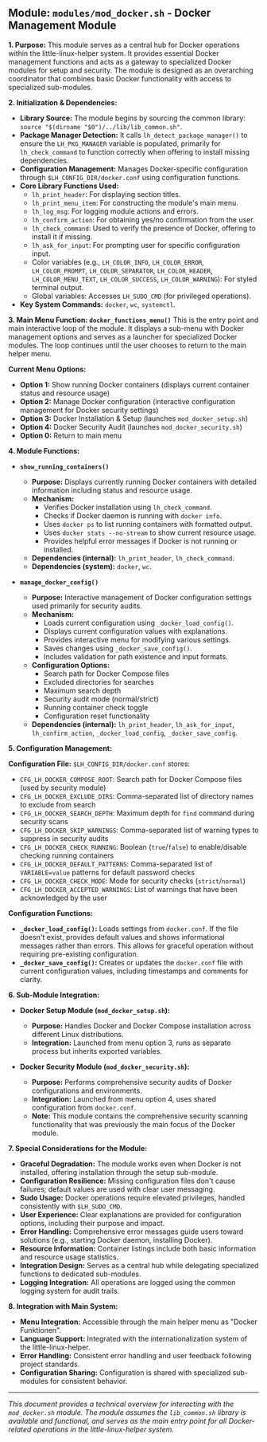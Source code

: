 <!--
File: docs/mod/doc_docker.md
Copyright (c) 2025 maschkef
SPDX-License-Identifier: MIT

This project is part of the 'little-linux-helper' collection.
Licensed under the MIT License. See the LICENSE file in the project root for more information.
-->

## Module: `modules/mod_docker.sh` - Docker Management Module

**1. Purpose:**
This module serves as a central hub for Docker operations within the little-linux-helper system. It provides essential Docker management functions and acts as a gateway to specialized Docker modules for setup and security. The module is designed as an overarching coordinator that combines basic Docker functionality with access to specialized sub-modules.

**2. Initialization & Dependencies:**
*   **Library Source:** The module begins by sourcing the common library: `source "$(dirname "$0")/../lib/lib_common.sh"`.
*   **Package Manager Detection:** It calls `lh_detect_package_manager()` to ensure the `LH_PKG_MANAGER` variable is populated, primarily for `lh_check_command` to function correctly when offering to install missing dependencies.
*   **Configuration Management:** Manages Docker-specific configuration through `$LH_CONFIG_DIR/docker.conf` using configuration functions.
*   **Core Library Functions Used:**
    *   `lh_print_header`: For displaying section titles.
    *   `lh_print_menu_item`: For constructing the module's main menu.
    *   `lh_log_msg`: For logging module actions and errors.
    *   `lh_confirm_action`: For obtaining yes/no confirmation from the user.
    *   `lh_check_command`: Used to verify the presence of Docker, offering to install it if missing.
    *   `lh_ask_for_input`: For prompting user for specific configuration input.
    *   Color variables (e.g., `LH_COLOR_INFO`, `LH_COLOR_ERROR`, `LH_COLOR_PROMPT`, `LH_COLOR_SEPARATOR`, `LH_COLOR_HEADER`, `LH_COLOR_MENU_TEXT`, `LH_COLOR_SUCCESS`, `LH_COLOR_WARNING`): For styled terminal output.
    *   Global variables: Accesses `LH_SUDO_CMD` (for privileged operations).
*   **Key System Commands:** `docker`, `wc`, `systemctl`.

**3. Main Menu Function: `docker_functions_menu()`**
This is the entry point and main interactive loop of the module. It displays a sub-menu with Docker management options and serves as a launcher for specialized Docker modules. The loop continues until the user chooses to return to the main helper menu.

**Current Menu Options:**
*   **Option 1:** Show running Docker containers (displays current container status and resource usage)
*   **Option 2:** Manage Docker configuration (interactive configuration management for Docker security settings)
*   **Option 3:** Docker Installation & Setup (launches `mod_docker_setup.sh`)
*   **Option 4:** Docker Security Audit (launches `mod_docker_security.sh`)
*   **Option 0:** Return to main menu

**4. Module Functions:**

*   **`show_running_containers()`**
    *   **Purpose:** Displays currently running Docker containers with detailed information including status and resource usage.
    *   **Mechanism:**
        *   Verifies Docker installation using `lh_check_command`.
        *   Checks if Docker daemon is running with `docker info`.
        *   Uses `docker ps` to list running containers with formatted output.
        *   Uses `docker stats --no-stream` to show current resource usage.
        *   Provides helpful error messages if Docker is not running or installed.
    *   **Dependencies (internal):** `lh_print_header`, `lh_check_command`.
    *   **Dependencies (system):** `docker`, `wc`.

*   **`manage_docker_config()`**
    *   **Purpose:** Interactive management of Docker configuration settings used primarily for security audits.
    *   **Mechanism:**
        *   Loads current configuration using `_docker_load_config()`.
        *   Displays current configuration values with explanations.
        *   Provides interactive menu for modifying various settings.
        *   Saves changes using `_docker_save_config()`.
        *   Includes validation for path existence and input formats.
    *   **Configuration Options:**
        *   Search path for Docker Compose files
        *   Excluded directories for searches
        *   Maximum search depth
        *   Security audit mode (normal/strict)
        *   Running container check toggle
        *   Configuration reset functionality
    *   **Dependencies (internal):** `lh_print_header`, `lh_ask_for_input`, `lh_confirm_action`, `_docker_load_config`, `_docker_save_config`.

**5. Configuration Management:**

**Configuration File:** `$LH_CONFIG_DIR/docker.conf` stores:
*   `CFG_LH_DOCKER_COMPOSE_ROOT`: Search path for Docker Compose files (used by security module)
*   `CFG_LH_DOCKER_EXCLUDE_DIRS`: Comma-separated list of directory names to exclude from search
*   `CFG_LH_DOCKER_SEARCH_DEPTH`: Maximum depth for `find` command during security scans
*   `CFG_LH_DOCKER_SKIP_WARNINGS`: Comma-separated list of warning types to suppress in security audits
*   `CFG_LH_DOCKER_CHECK_RUNNING`: Boolean (`true`/`false`) to enable/disable checking running containers
*   `CFG_LH_DOCKER_DEFAULT_PATTERNS`: Comma-separated list of `VARIABLE=value` patterns for default password checks
*   `CFG_LH_DOCKER_CHECK_MODE`: Mode for security checks (`strict`/`normal`)
*   `CFG_LH_DOCKER_ACCEPTED_WARNINGS`: List of warnings that have been acknowledged by the user

**Configuration Functions:**
*   **`_docker_load_config()`:** Loads settings from `docker.conf`. If the file doesn't exist, provides default values and shows informational messages rather than errors. This allows for graceful operation without requiring pre-existing configuration.
*   **`_docker_save_config()`:** Creates or updates the `docker.conf` file with current configuration values, including timestamps and comments for clarity.

**6. Sub-Module Integration:**

*   **Docker Setup Module (`mod_docker_setup.sh`):**
    *   **Purpose:** Handles Docker and Docker Compose installation across different Linux distributions.
    *   **Integration:** Launched from menu option 3, runs as separate process but inherits exported variables.

*   **Docker Security Module (`mod_docker_security.sh`):**
    *   **Purpose:** Performs comprehensive security audits of Docker configurations and environments.
    *   **Integration:** Launched from menu option 4, uses shared configuration from `docker.conf`.
    *   **Note:** This module contains the comprehensive security scanning functionality that was previously the main focus of the Docker module.

**7. Special Considerations for the Module:**
*   **Graceful Degradation:** The module works even when Docker is not installed, offering installation through the setup sub-module.
*   **Configuration Resilience:** Missing configuration files don't cause failures; default values are used with clear user messaging.
*   **Sudo Usage:** Docker operations require elevated privileges, handled consistently with `$LH_SUDO_CMD`.
*   **User Experience:** Clear explanations are provided for configuration options, including their purpose and impact.
*   **Error Handling:** Comprehensive error messages guide users toward solutions (e.g., starting Docker daemon, installing Docker).
*   **Resource Information:** Container listings include both basic information and resource usage statistics.
*   **Integration Design:** Serves as a central hub while delegating specialized functions to dedicated sub-modules.
*   **Logging Integration:** All operations are logged using the common logging system for audit trails.

**8. Integration with Main System:**
*   **Menu Integration:** Accessible through the main helper menu as "Docker Funktionen".
*   **Language Support:** Integrated with the internationalization system of the little-linux-helper.
*   **Error Handling:** Consistent error handling and user feedback following project standards.
*   **Configuration Sharing:** Configuration is shared with specialized sub-modules for consistent behavior.

---
*This document provides a technical overview for interacting with the `mod_docker.sh` module. The module assumes the `lib_common.sh` library is available and functional, and serves as the main entry point for all Docker-related operations in the little-linux-helper system.*

